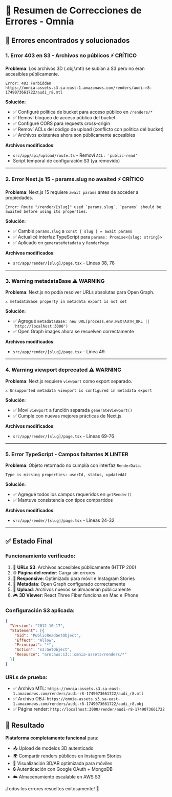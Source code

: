 # 🔧 Resumen de Correcciones de Errores - Omnia

## 🚨 **Errores encontrados y solucionados**

### 1. **Error 403 en S3 - Archivos no públicos** ⚡ **CRÍTICO**
**Problema**: Los archivos 3D (.obj/.mtl) se subían a S3 pero no eran accesibles públicamente.
```
Error: 403 Forbidden
https://omnia-assets.s3.sa-east-1.amazonaws.com/renders/audi-r8-1749073661722/audi_r8.mtl
```

**Solución**:
- ✅ Configuré política de bucket para acceso público en `/renders/*`
- ✅ Removí bloqueo de acceso público del bucket
- ✅ Configuré CORS para requests cross-origin
- ✅ Removí ACLs del código de upload (conflicto con política del bucket)
- ✅ Archivos existentes ahora son públicamente accesibles

**Archivos modificados**:
- `src/app/api/upload/route.ts` - Removí `ACL: 'public-read'`
- Script temporal de configuración S3 (ya removido)

---

### 2. **Error Next.js 15 - params.slug no awaited** ⚡ **CRÍTICO**
**Problema**: Next.js 15 requiere `await params` antes de acceder a propiedades.
```
Error: Route "/render/[slug]" used `params.slug`. `params` should be awaited before using its properties.
```

**Solución**:
- ✅ Cambié `params.slug` a `const { slug } = await params`
- ✅ Actualicé interfaz TypeScript para `params: Promise<{slug: string}>`
- ✅ Aplicado en `generateMetadata` y `RenderPage`

**Archivos modificados**:
- `src/app/render/[slug]/page.tsx` - Líneas 38, 78

---

### 3. **Warning metadataBase** ⚠️ **WARNING**
**Problema**: Next.js no podía resolver URLs absolutas para Open Graph.
```
⚠ metadataBase property in metadata export is not set
```

**Solución**:
- ✅ Agregué `metadataBase: new URL(process.env.NEXTAUTH_URL || 'http://localhost:3000')`
- ✅ Open Graph images ahora se resuelven correctamente

**Archivos modificados**:
- `src/app/render/[slug]/page.tsx` - Línea 49

---

### 4. **Warning viewport deprecated** ⚠️ **WARNING**
**Problema**: Next.js requiere `viewport` como export separado.
```
⚠ Unsupported metadata viewport is configured in metadata export
```

**Solución**:
- ✅ Moví `viewport` a función separada `generateViewport()`
- ✅ Cumple con nuevas mejores prácticas de Next.js

**Archivos modificados**:
- `src/app/render/[slug]/page.tsx` - Líneas 69-76

---

### 5. **Error TypeScript - Campos faltantes** ❌ **LINTER**
**Problema**: Objeto retornado no cumplía con interfaz `RenderData`.
```
Type is missing properties: userId, status, updatedAt
```

**Solución**:
- ✅ Agregué todos los campos requeridos en `getRender()`
- ✅ Mantuve consistencia con tipos compartidos

**Archivos modificados**:
- `src/app/render/[slug]/page.tsx` - Líneas 24-32

---

## ✅ **Estado Final**

### **Funcionamiento verificado**:
1. 🔗 **URLs S3**: Archivos accesibles públicamente (HTTP 200)
2. 🌐 **Página del render**: Carga sin errores
3. 📱 **Responsive**: Optimizado para móvil e Instagram Stories
4. 🔄 **Metadata**: Open Graph configurado correctamente
5. 💾 **Upload**: Archivos nuevos se almacenan públicamente
6. 🎮 **3D Viewer**: React Three Fiber funciona en Mac e iPhone

### **Configuración S3 aplicada**:
```json
{
  "Version": "2012-10-17",
  "Statement": [{
    "Sid": "PublicReadGetObject",
    "Effect": "Allow", 
    "Principal": "*",
    "Action": "s3:GetObject",
    "Resource": "arn:aws:s3:::omnia-assets/renders/*"
  }]
}
```

### **URLs de prueba**:
- ✅ Archivo MTL: `https://omnia-assets.s3.sa-east-1.amazonaws.com/renders/audi-r8-1749073661722/audi_r8.mtl`
- ✅ Archivo OBJ: `https://omnia-assets.s3.sa-east-1.amazonaws.com/renders/audi-r8-1749073661722/audi_r8.obj`
- ✅ Página render: `http://localhost:3000/render/audi-r8-1749073661722`

## 🎯 **Resultado**

**Plataforma completamente funcional** para:
- 📤 Upload de modelos 3D autenticado
- 🌍 Compartir renders públicos en Instagram Stories  
- 📱 Visualización 3D/AR optimizada para móviles
- 🔒 Autenticación con Google OAuth + MongoDB
- ☁️ Almacenamiento escalable en AWS S3

¡Todos los errores resueltos exitosamente! 🚀 